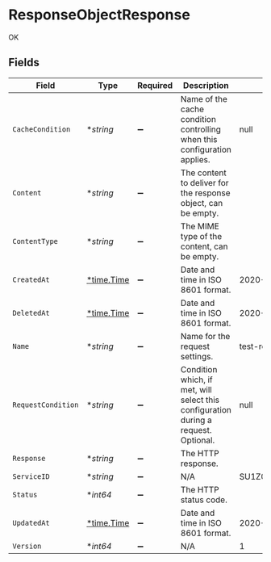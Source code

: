 # ResponseObjectResponse

OK


## Fields

| Field                                                                               | Type                                                                                | Required                                                                            | Description                                                                         | Example                                                                             |
| ----------------------------------------------------------------------------------- | ----------------------------------------------------------------------------------- | ----------------------------------------------------------------------------------- | ----------------------------------------------------------------------------------- | ----------------------------------------------------------------------------------- |
| `CacheCondition`                                                                    | **string*                                                                           | :heavy_minus_sign:                                                                  | Name of the cache condition controlling when this configuration applies.            | null                                                                                |
| `Content`                                                                           | **string*                                                                           | :heavy_minus_sign:                                                                  | The content to deliver for the response object, can be empty.                       |                                                                                     |
| `ContentType`                                                                       | **string*                                                                           | :heavy_minus_sign:                                                                  | The MIME type of the content, can be empty.                                         |                                                                                     |
| `CreatedAt`                                                                         | [*time.Time](https://pkg.go.dev/time#Time)                                          | :heavy_minus_sign:                                                                  | Date and time in ISO 8601 format.                                                   | 2020-04-09T18:14:30Z                                                                |
| `DeletedAt`                                                                         | [*time.Time](https://pkg.go.dev/time#Time)                                          | :heavy_minus_sign:                                                                  | Date and time in ISO 8601 format.                                                   | 2020-04-09T18:14:30Z                                                                |
| `Name`                                                                              | **string*                                                                           | :heavy_minus_sign:                                                                  | Name for the request settings.                                                      | test-response                                                                       |
| `RequestCondition`                                                                  | **string*                                                                           | :heavy_minus_sign:                                                                  | Condition which, if met, will select this configuration during a request. Optional. | null                                                                                |
| `Response`                                                                          | **string*                                                                           | :heavy_minus_sign:                                                                  | The HTTP response.                                                                  |                                                                                     |
| `ServiceID`                                                                         | **string*                                                                           | :heavy_minus_sign:                                                                  | N/A                                                                                 | SU1Z0isxPaozGVKXdv0eY                                                               |
| `Status`                                                                            | **int64*                                                                            | :heavy_minus_sign:                                                                  | The HTTP status code.                                                               |                                                                                     |
| `UpdatedAt`                                                                         | [*time.Time](https://pkg.go.dev/time#Time)                                          | :heavy_minus_sign:                                                                  | Date and time in ISO 8601 format.                                                   | 2020-04-09T18:14:30Z                                                                |
| `Version`                                                                           | **int64*                                                                            | :heavy_minus_sign:                                                                  | N/A                                                                                 | 1                                                                                   |